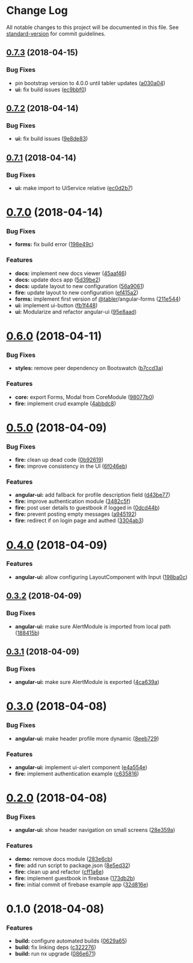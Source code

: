 # Change Log

All notable changes to this project will be documented in this file. See [standard-version](https://github.com/conventional-changelog/standard-version) for commit guidelines.

<a name="0.7.3"></a>
## [0.7.3](https://github.com/tabler/tabler-angular/compare/v0.7.2...v0.7.3) (2018-04-15)


### Bug Fixes

* pin bootstrap version to 4.0.0 until tabler updates ([a030a04](https://github.com/tabler/tabler-angular/commit/a030a04))
* **ui:** fix build issues ([ec9bbf0](https://github.com/tabler/tabler-angular/commit/ec9bbf0))



<a name="0.7.2"></a>
## [0.7.2](https://github.com/tabler/tabler-angular/compare/v0.7.1...v0.7.2) (2018-04-14)


### Bug Fixes

* **ui:** fix build issues ([9e8de83](https://github.com/tabler/tabler-angular/commit/9e8de83))



<a name="0.7.1"></a>
## [0.7.1](https://github.com/tabler/tabler-angular/compare/v0.7.0...v0.7.1) (2018-04-14)


### Bug Fixes

* **ui:** make import to UiService relative ([ec0d2b7](https://github.com/tabler/tabler-angular/commit/ec0d2b7))



<a name="0.7.0"></a>
# [0.7.0](https://github.com/tabler/tabler-angular/compare/v0.6.0...v0.7.0) (2018-04-14)


### Bug Fixes

* **forms:** fix build error ([198e49c](https://github.com/tabler/tabler-angular/commit/198e49c))


### Features

* **docs:** implement new docs viewer ([45aaf46](https://github.com/tabler/tabler-angular/commit/45aaf46))
* **docs:** update docs app ([5d39be2](https://github.com/tabler/tabler-angular/commit/5d39be2))
* **docs:** update layout to new configuration ([56a9061](https://github.com/tabler/tabler-angular/commit/56a9061))
* **fire:** update layout to new configuration ([ef415a2](https://github.com/tabler/tabler-angular/commit/ef415a2))
* **forms:** implement first version of [@tabler](https://github.com/tabler)/angular-forms ([211e544](https://github.com/tabler/tabler-angular/commit/211e544))
* **ui:** implement ui-button ([fb1f448](https://github.com/tabler/tabler-angular/commit/fb1f448))
* **ui:** Modularize and refactor angular-ui ([95e8aad](https://github.com/tabler/tabler-angular/commit/95e8aad))



<a name="0.6.0"></a>
# [0.6.0](https://github.com/tabler/tabler-angular/compare/v0.5.0...v0.6.0) (2018-04-11)


### Bug Fixes

* **styles:** remove peer dependency on Bootswatch ([b7ccd3a](https://github.com/tabler/tabler-angular/commit/b7ccd3a))


### Features

* **core:** export Forms, Modal from CoreModule ([98077b0](https://github.com/tabler/tabler-angular/commit/98077b0))
* **fire:** implement crud example ([4abbdc8](https://github.com/tabler/tabler-angular/commit/4abbdc8))



<a name="0.5.0"></a>
# [0.5.0](https://github.com/beeman/angular-tabler/compare/v0.4.0...v0.5.0) (2018-04-09)


### Bug Fixes

* **fire:** clean up dead code ([0b92619](https://github.com/beeman/angular-tabler/commit/0b92619))
* **fire:** improve consistency in the UI ([6f046eb](https://github.com/beeman/angular-tabler/commit/6f046eb))


### Features

* **angular-ui:** add fallback for profile description field ([d43be77](https://github.com/beeman/angular-tabler/commit/d43be77))
* **fire:** improve authentication module ([3482c5f](https://github.com/beeman/angular-tabler/commit/3482c5f))
* **fire:** post user details to guestbook if logged in ([0dcd44b](https://github.com/beeman/angular-tabler/commit/0dcd44b))
* **fire:** prevent posting empty messages ([a945192](https://github.com/beeman/angular-tabler/commit/a945192))
* **fire:** redirect if on login page and authed ([3304ab3](https://github.com/beeman/angular-tabler/commit/3304ab3))



<a name="0.4.0"></a>
# [0.4.0](https://github.com/beeman/angular-tabler/compare/v0.3.2...v0.4.0) (2018-04-09)


### Features

* **angular-ui:** allow configuring LayoutComponent with Input ([198ba0c](https://github.com/beeman/angular-tabler/commit/198ba0c))



<a name="0.3.2"></a>
## [0.3.2](https://github.com/beeman/angular-tabler/compare/v0.3.1...v0.3.2) (2018-04-09)


### Bug Fixes

* **angular-ui:** make sure AlertModule is imported from local path ([188415b](https://github.com/beeman/angular-tabler/commit/188415b))



<a name="0.3.1"></a>
## [0.3.1](https://github.com/beeman/angular-tabler/compare/v0.3.0...v0.3.1) (2018-04-09)


### Bug Fixes

* **angular-ui:** make sure AlertModule is exported ([4ca639a](https://github.com/beeman/angular-tabler/commit/4ca639a))



<a name="0.3.0"></a>
# [0.3.0](https://github.com/beeman/angular-tabler/compare/v0.2.0...v0.3.0) (2018-04-08)


### Bug Fixes

* **angular-ui:** make header profile more dynamic ([8eeb729](https://github.com/beeman/angular-tabler/commit/8eeb729))


### Features

* **angular-ui:** implement ui-alert component ([e4a554e](https://github.com/beeman/angular-tabler/commit/e4a554e))
* **fire:** implement authentication example ([c635816](https://github.com/beeman/angular-tabler/commit/c635816))



<a name="0.2.0"></a>
# [0.2.0](https://github.com/beeman/angular-tabler/compare/v0.1.0...v0.2.0) (2018-04-08)


### Bug Fixes

* **angular-ui:** show header navigation on small screens ([28e359a](https://github.com/beeman/angular-tabler/commit/28e359a))


### Features

* **demo:** remove docs module ([283e6cb](https://github.com/beeman/angular-tabler/commit/283e6cb))
* **fire:** add run script to package.json ([8e5ed32](https://github.com/beeman/angular-tabler/commit/8e5ed32))
* **fire:** clean up and refactor ([cff1a6e](https://github.com/beeman/angular-tabler/commit/cff1a6e))
* **fire:** implement guestbook in firebase ([173db2b](https://github.com/beeman/angular-tabler/commit/173db2b))
* **fire:** initial commit of firebase example app ([32d816e](https://github.com/beeman/angular-tabler/commit/32d816e))



<a name="0.1.0"></a>
# 0.1.0 (2018-04-08)


### Features

* **build:** configure automated builds ([0629a65](https://github.com/beeman/angular-tabler/commit/0629a65))
* **build:** fix linking deps ([c322276](https://github.com/beeman/angular-tabler/commit/c322276))
* **build:** run nx upgrade ([086e671](https://github.com/beeman/angular-tabler/commit/086e671))

